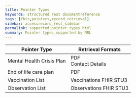 ```yaml
---
title: Pointer Types
keywords: structured rest documentreference
tags: [fhir,pointers,record_retrieval]
sidebar: accessrecord_rest_sidebar
permalink: supported_pointer_types.html
summary: Pointer types supported by NRL
---
```


| Pointer Type | Retrieval Formats |
| --- | --- |
| Mental Health Crisis Plan | PDF<br/>Contact Details |
| End of life care plan | PDF |
| Vaccination List | Vaccinations FHIR STU3 |
| Observation List | Observations FHIR STU3 |

